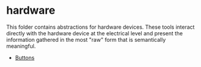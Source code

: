 # hardware

This folder contains abstractions for hardware devices. These tools interact directly with the hardware device at the electrical level and present the information gathered in the most "raw" form that is semantically meaningful.

- [Buttons](./buttons.md)
